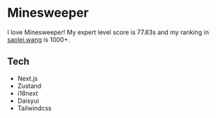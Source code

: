 # Minesweeper

I love Minesweeper! My expert level score is 77.83s and my ranking in [saolei.wang](http://saolei.wang) is 1000+.

## Tech

- Next.js
- Zustand
- i18next
- Daisyui
- Tailwindcss
